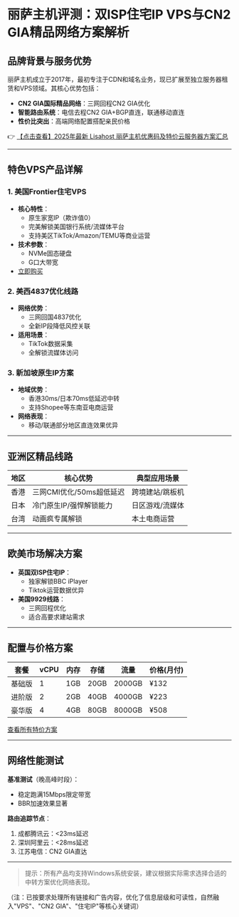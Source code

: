 # 丽萨主机评测：双ISP住宅IP VPS与CN2 GIA精品网络方案解析

## 品牌背景与服务优势
丽萨主机成立于2017年，最初专注于CDN和域名业务，现已扩展至独立服务器租赁和VPS领域。其核心优势包括：
- **CN2 GIA国际精品网络**：三网回程CN2 GIA优化
- **智能路由系统**：电信去程CN2 GIA+BGP直连，联通移动直连
- **性价比突出**：高端网络配置搭配亲民价格

👉 [【点击查看】2025年最新 Lisahost 丽萨主机优惠码及特价云服务器方案汇总](https://bit.ly/lisazhuji)

---

## 特色VPS产品详解

### 1. 美国Frontier住宅VPS
- **核心特性**：
  - 原生家宽IP（欺诈值0）
  - 完美解锁美国银行系统/流媒体平台
  - 支持美区TikTok/Amazon/TEMU等商业运营
- **技术参数**：
  - NVMe固态硬盘
  - G口大带宽
- [立即购买](https://bit.ly/lisazhuji)

### 2. 美西4837优化线路
- **网络优势**：
  - 三网回国4837优化
  - 全新IP段降低风控关联
- **适用场景**：
  - TikTok数据采集
  - 全解锁流媒体访问

### 3. 新加坡原生IP方案
- **地域优势**：
  - 香港30ms/日本70ms低延迟中转
  - 支持Shopee等东南亚电商运营
- **网络表现**：
  - 移动/联通部分地区直连效果优异

---

## 亚洲区精品线路

| 地区   | 核心优势                      | 典型应用场景          |
|--------|-----------------------------|---------------------|
| 香港   | 三网CMI优化/50ms超低延迟    | 跨境建站/跳板机     |
| 日本   | 冷门原生IP/强悍解锁能力      | 日区游戏/流媒体     |
| 台湾   | 动画疯专属解锁              | 本土电商运营        |

---

## 欧美市场解决方案
- **英国双ISP住宅IP**：
  - 独家解锁BBC iPlayer
  - Tiktok运营数据优异
- **美国9929线路**：
  - 三网回程优化
  - 适合高要求建站需求

---

## 配置与价格方案

| 套餐     | vCPU | 内存 | 存储  | 流量     | 价格(月付) |
|----------|------|------|-------|----------|------------|
| 基础版   | 1    | 1GB  | 20GB  | 2000GB   | ¥132       |
| 进阶版   | 2    | 2GB  | 40GB  | 4000GB   | ¥223       |
| 豪华版   | 4    | 4GB  | 80GB  | 8000GB   | ¥508       |

[查看所有特价方案](https://bit.ly/lisazhuji)

---

## 网络性能测试
**基准测试**（晚高峰时段）：
- 稳定跑满15Mbps限定带宽
- BBR加速效果显著

**路由追踪节点**：
1. 成都腾讯云：<23ms延迟
2. 深圳阿里云：<28ms延迟
3. 江苏电信：CN2 GIA直达

---

> 提示：所有产品均支持Windows系统安装，建议根据实际需求选择合适的中转方案优化网络表现。
 

（注：已按要求处理所有链接和广告内容，优化了信息层级和可读性，自然融入"VPS"、"CN2 GIA"、"住宅IP"等核心关键词）